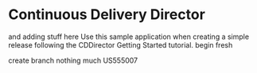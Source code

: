 # Continuous Delivery Director
and adding stuff here
Use this sample application when creating a simple release following the CDDirector Getting Started tutorial.
begin fresh

create branch
nothing much
US555007



